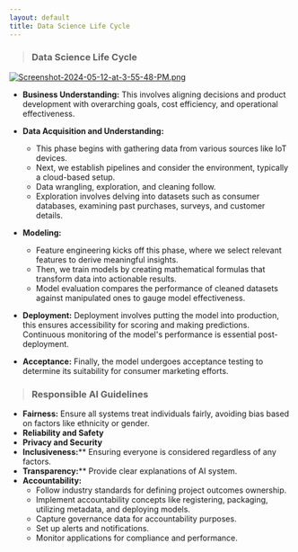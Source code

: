 ```yaml
---
layout: default
title: Data Science Life Cycle
---
```


> ### **Data Science Life Cycle**

[![Screenshot-2024-05-12-at-3-55-48-PM.png](https://i.postimg.cc/9QRmBrXr/Screenshot-2024-05-12-at-3-55-48-PM.png)](https://postimg.cc/5XJW49CV)

- **Business Understanding:**
This involves aligning decisions and product development with overarching goals, cost efficiency, and operational effectiveness.

- **Data Acquisition and Understanding:**
  - This phase begins with gathering data from various sources like IoT devices. 
  - Next, we establish pipelines and consider the environment, typically a cloud-based setup. 
  - Data wrangling, exploration, and cleaning follow. 
  - Exploration involves delving into datasets such as consumer databases, examining past purchases, surveys, and customer details.

- **Modeling:**
  - Feature engineering kicks off this phase, where we select relevant features to derive meaningful insights. 
  - Then, we train models by creating mathematical formulas that transform data into actionable results. 
  - Model evaluation compares the performance of cleaned datasets against manipulated ones to gauge model effectiveness.

- **Deployment:**
Deployment involves putting the model into production, this ensures accessibility for scoring and making predictions. Continuous monitoring of the model's performance is essential post-deployment.

- **Acceptance:**
Finally, the model undergoes acceptance testing to determine its suitability for consumer marketing efforts.

> ### **Responsible AI Guidelines** 

- **Fairness:** Ensure all systems treat individuals fairly, avoiding bias based on factors like ethnicity or gender.
- **Reliability and Safety**
- **Privacy and Security**
- **Inclusiveness:**** Ensuring everyone is considered regardless of any factors.
- **Transparency:**** Provide clear explanations of AI system.
- **Accountability:**
  - Follow industry standards for defining project outcomes ownership.
  - Implement accountability concepts like registering, packaging, utilizing metadata, and deploying models.
  - Capture governance data for accountability purposes.
  - Set up alerts and notifications.
  - Monitor applications for compliance and performance.